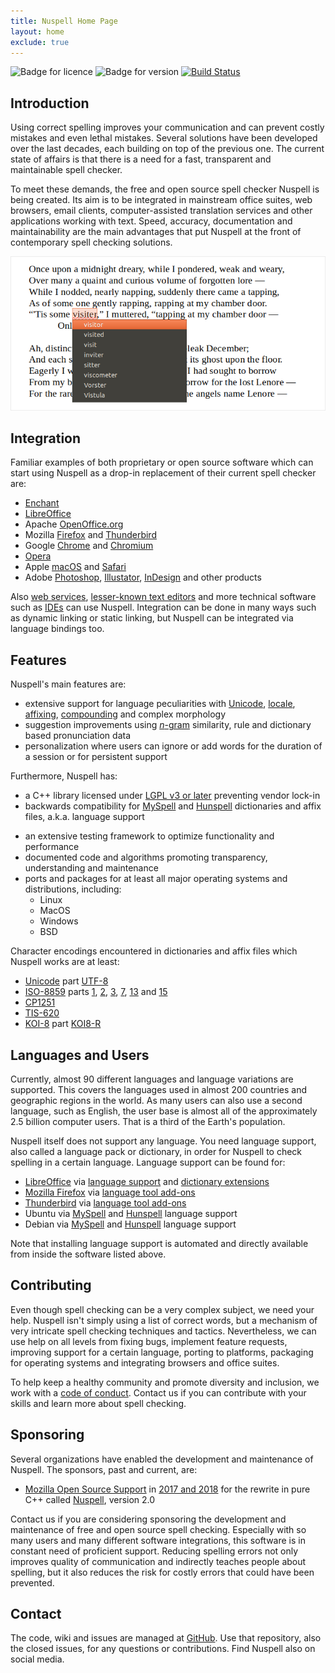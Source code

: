 ```yaml
---
title: Nuspell Home Page
layout: home
exclude: true
---
```


![Badge for licence](https://img.shields.io/github/license/nuspell/nuspell.svg?color=blue)
![Badge for version](https://img.shields.io/github/release/nuspell/nuspell.svg)
[![Build Status](https://travis-ci.org/nuspell/nuspell.svg?branch=master)](https://travis-ci.org/nuspell/nuspell)

## Introduction

Using correct spelling improves your communication and can prevent costly mistakes and even lethal mistakes. Several solutions have been developed over the last decades, each building on top of the previous one. The current state of affairs is that there is a need for a fast, transparent and maintainable spell checker.

To meet these demands, the free and open source spell checker Nuspell is being created. Its aim is to be integrated in mainstream office suites, web browsers, email clients, computer-assisted translation services and other applications working with text. Speed, accuracy, documentation and maintainability are the main advantages that put Nuspell at the front of contemporary spell checking solutions.

![Screenshot](/assets/images/cover-edged.png)


## Integration

Familiar examples of both proprietary or open source software which can start using Nuspell as a drop-in replacement of their current spell checker are:
* [Enchant](https://abiword.github.io/enchant/)
* [LibreOffice](https://www.libreoffice.org/)
* Apache [OpenOffice.org](https://www.openoffice.org/)
* Mozilla [Firefox](https://www.mozilla.org/firefox/) and [Thunderbird](https://www.thunderbird.net/)
* Google [Chrome](https://www.google.com/chrome/) and [Chromium](https://www.chromium.org/)
* [Opera](https://www.opera.com/)
* Apple [macOS](https://www.apple.com/macos/) and [Safari](https://www.apple.com/safari/)
* Adobe [Photoshop](https://www.adobe.com/photoshop/), [Illustator](https://www.adobe.com/illustrator/), [InDesign](https://www.adobe.com/indesign/) and other products

Also [web services](https://en.wikipedia.org/wiki/Web_service), [lesser-known text editors](https://en.wikipedia.org/wiki/Comparison_of_text_editors#Basic_features) and more technical software such as [IDEs](https://en.wikipedia.org/wiki/Integrated_development_environment) can use Nuspell. Integration can be done in many ways such as dynamic linking or static linking, but Nuspell can be integrated via language bindings too.<!-- See its [Wikipedia](https://en.wikipedia.org/wiki/Nuspell) article for a longer list.-->


## Features

Nuspell's main features are:
* extensive support for language peculiarities with [Unicode](https://en.wikipedia.org/wiki/Unicode), [locale](https://en.wikipedia.org/wiki/Locale_%28computer_software%29), [affixing](https://en.wikipedia.org/wiki/Affix), [compounding](https://en.wikipedia.org/wiki/Compound_%28linguistics%29) and complex morphology
* suggestion improvements using [*n*-gram](https://en.wikipedia.org/wiki/N-gram) similarity, rule and dictionary based pronunciation data
* personalization where users can ignore or add words for the duration of a session or for persistent support

Furthermore, Nuspell has:
* a C++ library licensed under [LGPL v3 or later](https://en.wikipedia.org/wiki/GNU_Lesser_General_Public_License) preventing vendor lock-in
* backwards compatibility for [MySpell](https://en.wikipedia.org/wiki/MySpell) and [Hunspell](https://en.wikipedia.org/wiki/Hunspell) dictionaries and affix files, a.k.a. language support
<!--* an [API](https://en.wikipedia.org/wiki/Application_programming_interface) and [ABI](https://en.wikipedia.org/wiki compatible with Hunspell-->
* an extensive testing framework to optimize functionality and performance
* documented code and algorithms promoting transparency, understanding and maintenance
* ports and packages for at least all major operating systems and distributions, including:
    * Linux
    * MacOS
    * Windows
    * BSD

Character encodings encountered in dictionaries and affix files which Nuspell works are at least:
* [Unicode](https://en.wikipedia.org/wiki/Unicode) part [UTF-8](https://en.wikipedia.org/wiki/UTF-8)
* [ISO-8859](https://en.wikipedia.org/wiki/ISO/IEC_8859) parts [1](https://en.wikipedia.org/wiki/ISO/IEC_8859-1), [2](https://en.wikipedia.org/wiki/ISO/IEC_8859-2), [3](https://en.wikipedia.org/wiki/ISO/IEC_8859-3), [7](https://en.wikipedia.org/wiki/ISO/IEC_8859-7), [13](https://en.wikipedia.org/wiki/ISO/IEC_8859-13) and [15](https://en.wikipedia.org/wiki/ISO/IEC_8859-15)
* [CP1251](https://en.wikipedia.org/wiki/Windows-1251)
* [TIS-620](https://en.wikipedia.org/wiki/Thai_Industrial_Standard_620-2533)
* [KOI-8](https://en.wikipedia.org/wiki/KOI-8) part [KOI8-R](https://en.wikipedia.org/wiki/KOI8-R)


## Languages and Users

Currently, almost 90 different languages and language variations are supported. This covers the languages used in almost 200 countries and geographic regions in the world. As many users can also use a second language, such as English, the user base is almost all of the approximately 2.5 billion computer users. That is a third of the Earth's population.

Nuspell itself does not support any language. You need language support, also called a language pack or dictionary, in order for Nuspell to check spelling in a certain language. Language support can be found for:
* [LibreOffice](https://en.wikipedia.org/wiki/LibreOffice) via [language support](https://wiki.documentfoundation.org/Language_support_of_LibreOffice) and [dictionary extensions](http://extensions.libreoffice.org/extensions?getCategories=Dictionary&getCompatibility=any&sort_on=positive_ratings&path=%2FLibreOffice-Extensions-and-Templates%2Fextension-center&portal_type=PSCProject&SearchableText=)
* [Mozilla Firefox](https://en.wikipedia.org/wiki/Firefox) via [language tool add-ons](https://addons.mozilla.org/firefox/language-tools/)
* [Thunderbird](https://en.wikipedia.org/wiki/Mozilla_Thunderbird) via [language tool add-ons](https://addons.mozilla.org/thunderbird/language-tools/)
* Ubuntu via [MySpell](https://packages.ubuntu.com/search?keywords=myspell-&searchon=names) and [Hunspell](https://packages.ubuntu.com/search?keywords=hunspell-&searchon=names) language support
* Debian via [MySpell](https://packages.debian.org/search?keywords=myspell-&searchon=names) and [Hunspell](https://packages.debian.org/search?keywords=hunspell-&searchon=names) language support

Note that installing language support is automated and directly available from inside the software listed above.


## Contributing

Even though spell checking can be a very complex subject, we need your help. Nuspell isn't simply using a list of correct words, but a mechanism of very intricate spell checking techniques and tactics. Nevertheless, we can use help on all levels from fixing bugs, implement feature requests, improving support for a certain language, porting to platforms, packaging for operating systems and integrating browsers and office suites.

To help keep a healthy community and promote diversity and inclusion, we work with a [code of conduct](https://github.com/nuspell/nuspell/wiki/Code-of-Conduct). Contact us if you can contribute with your skills and learn more about spell checking.


## Sponsoring

Several organizations have enabled the development and maintenance of Nuspell. The sponsors, past and current, are:
* [Mozilla Open Source Support](https://www.mozilla.org/moss/) in [2017 and 2018](https://blog.mozilla.org/blog/2017/04/10/mozilla-awards-365000-to-open-source-projects-as-part-of-moss/) for the rewrite in pure C++ called [Nuspell](https://github.com/nuspell/nuspell), version 2.0

Contact us if you are considering sponsoring the development and maintenance of free and open source spell checking. Especially with so many users and many different software integrations, this software is in constant need of proficient support. Reducing spelling errors not only improves quality of communication and indirectly teaches people about spelling, but it also reduces the risk for costly errors that could have been prevented.


## Contact

The code, wiki and issues are managed at [GitHub](https://github.com/nuspell/nuspell). Use that repository, also the closed issues, for any questions or contributions. Find Nuspell also on social media.
